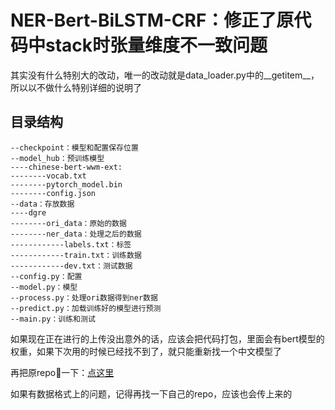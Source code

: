 # NER-Bert-BiLSTM-CRF：修正了原代码中stack时张量维度不一致问题
其实没有什么特别大的改动，唯一的改动就是data_loader.py中的__getitem__，所以以不做什么特别详细的说明了


## 目录结构
```
--checkpoint：模型和配置保存位置
--model_hub：预训练模型
----chinese-bert-wwm-ext:
--------vocab.txt
--------pytorch_model.bin
--------config.json
--data：存放数据
----dgre
--------ori_data：原始的数据
--------ner_data：处理之后的数据
------------labels.txt：标签
------------train.txt：训练数据
------------dev.txt：测试数据
--config.py：配置
--model.py：模型
--process.py：处理ori数据得到ner数据
--predict.py：加载训练好的模型进行预测
--main.py：训练和测试
```

如果现在正在进行的上传没出意外的话，应该会把代码打包，里面会有bert模型的权重，如果下次用的时候已经找不到了，就只能重新找一个中文模型了

再把原repo🐎一下：[点这里](https://github.com/taishan1994/BERT-BILSTM-CRF)

如果有数据格式上的问题，记得再找一下自己的repo，应该也会传上来的
